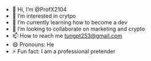 - 👋 Hi, I’m @ProfX2104
- 👀 I’m interested in crytpo
- 🌱 I’m currently learning how to become a dev
- 💞️ I’m looking to collaborate on marketing and crypto
- 📫 How to reach me tungpt253@gmail.com
- 😄 Pronouns: He
- ⚡ Fun fact: I am a professional pretender

<!---
ProfX2104/ProfX2104 is a ✨ special ✨ repository because its `README.md` (this file) appears on your GitHub profile.
You can click the Preview link to take a look at your changes.
--->
